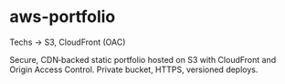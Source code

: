 # aws-portfolio
Techs -> S3, CloudFront (OAC)

Secure, CDN‑backed static portfolio hosted on S3 with CloudFront and Origin Access Control. Private bucket, HTTPS, versioned deploys.
